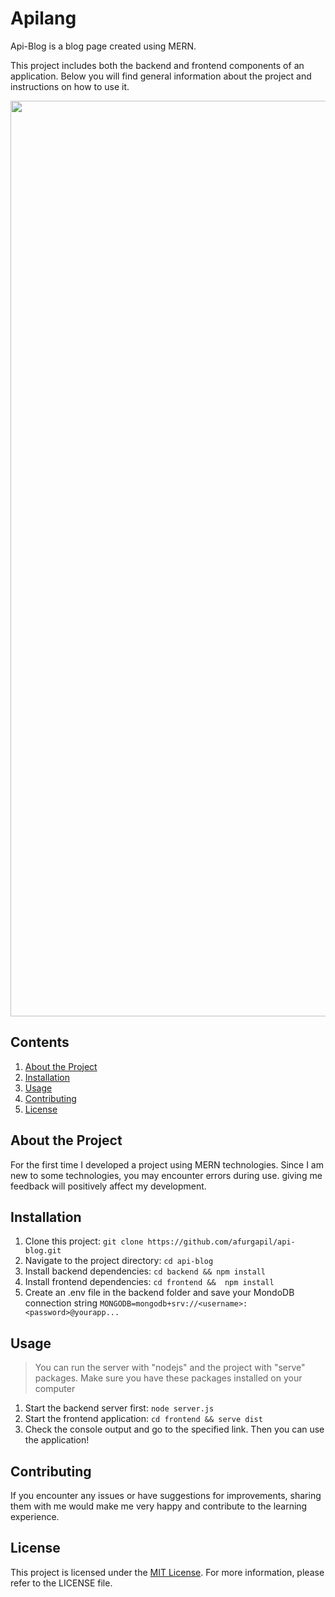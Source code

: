 # Apilang

Api-Blog is a blog page created using MERN.

This project includes both the backend and frontend components of an application. Below you will find general information about the project and instructions on how to use it.

<div align="center">
    <img width="1465" alt="SS" src="https://github.com/afurgapil/apilang/assets/99171546/f61cd445-8d4b-440c-af60-f8c0d771ad5e">
</div>

## Contents

1. [About the Project](#about-the-project)
2. [Installation](#installation)
3. [Usage](#usage)
4. [Contributing](#contributing)
5. [License](#license)

## About the Project

For the first time I developed a project using MERN technologies. Since I am new to some technologies, you may encounter errors during use. giving me feedback will positively affect my development.

## Installation

1. Clone this project: `git clone https://github.com/afurgapil/api-blog.git`
2. Navigate to the project directory: `cd api-blog`
3. Install backend dependencies: `cd backend && npm install`
4. Install frontend dependencies: `cd frontend &&  npm install`
5. Create an .env file in the backend folder and save your MondoDB connection string `MONGODB=mongodb+srv://<username>:<password>@yourapp...`

## Usage

> You can run the server with "nodejs" and the project with "serve" packages. Make sure you have these packages installed on your computer

1. Start the backend server first: `node server.js`
2. Start the frontend application: `cd frontend && serve dist`
3. Check the console output and go to the specified link. Then you can use the application!

## Contributing

If you encounter any issues or have suggestions for improvements, sharing them with me would make me very happy and contribute to the learning experience.

## License

This project is licensed under the [MIT License](LICENSE). For more information, please refer to the LICENSE file.
